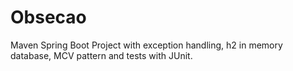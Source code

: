 <h1>Obsecao</h1>
<p>Maven Spring Boot Project with exception handling, h2 in memory database, MCV pattern and tests with JUnit.</p>
